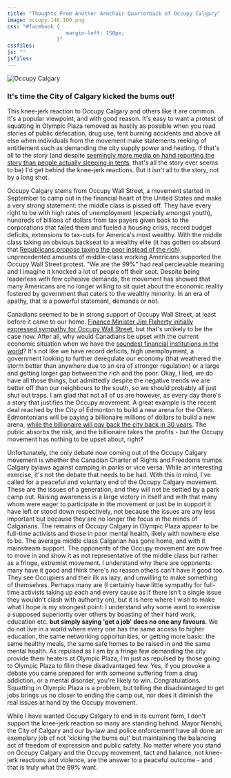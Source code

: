 ```yaml
---
title: "Thoughts From Another Armchair Quarterback of Occupy Calgary"
image: occupy.140.100.png
css: "#facebook {
                   margin-left: 150px;
                }"
cssfiles:
js: ""
jsfiles:
---
```

<div class="two quad"><img src="/file/post/20111116/occupy-calgary/occupy.png" alt="Occupy Calgary" />
<h3>It's time the City of Calgary kicked the bums out!</h3>
<p>This knee-jerk reaction to Occupy Calgary and others like it are common. It's a popular viewpoint, and with good reason. It's easy to want a protest of squatting in Olympic Plaza removed as hastily as possible when you read stories of public defecation, drug use, tent burning accidents and above all else when individuals from the movement make statements reeking of entitlement such as demanding the city supply power and heating. If that's all to the story (and despite <a href="http://blogs.calgaryherald.com/2011/11/08/the-results-are-in-the-answer-is-10/">seemingly more media on hand reporting the story than people actually sleeping in tents</a>, that's all the story ever seems to be) I'd get behind the knee-jerk reactions. But it isn't all to the story, not by a long shot.</p>
<p>Occupy Calgary stems from Occupy Wall Street, a movement started in September to camp out in the financial heart of the United States and make a very strong statement: the middle class is pissed off. They have every right to be with high rates of unemployment (especially amongst youth), hundreds of billions of dollars from tax payers given back to the corporations that failed them and fueled a housing crisis, record budget deficits, extensions to tax-cuts for America's most wealthy. With the middle class taking an obvious backseat to a wealthy elite (it has gotten so absurd that&nbsp;<a href="http://www.huffingtonpost.com/2011/10/30/tax-the-poor-conservative-plan-occupy-wall-street_n_1064685.html">Republicans propose taxing the poor instead of the rich</a>), unprecedented amounts of middle-class working Americans supported the Occupy Wall Street protest. "We are the 99%" had real percievable meaning and I imagine it knocked a lot of people off their seat. Despite being leaderless with few cohesive demands, the movement has showed that many Americans are no longer willing to sit quiet about the economic reality fostered by government that caters to the wealthy minority. In an era of apathy, that is a powerful statement, demands or not.</p>
<p>Canadians seemed to be in strong support of Occupy Wall Street, at least before it came to our home. <a href="http://www.vancouverobserver.com/world/canada/2011/10/13/finance-minister-sympathizes-occupywallst-protesters">Finance Minister Jim Flaherty initially expressed sympathy for Occupy Wall Street</a>, but that's unlikely to be the case now. After all, why would Canadians be upset with the current economic situation when we have the <a href="http://www.cba.ca/en/media-room/65-news-releases/536-good-news-for-all-canadians-world-economic-forum-again-ranks-canadas-banks-as-the-worlds-soundest-">soundest financial institutions in the world</a>? It's not like we have record deficits, high unemployment, a government looking to further deregulate our economy (that weathered the storm better than anywhere due to an era of stronger regulation) or a large and getting larger gap between the rich and the poor. Okay, I lied, we do have all those things, but admittedly despite the negative trends we are better off than our neighbours to the south, so we should probably all just shut out traps. I am glad that not all of us are however, as every day there's a story that justifies the Occupy movement. A great example is the recent deal reached by the City of Edmonton to build a new arena for the Oilers. Edmontonians will be paying a billionaire millions of dollars to build a new arena, <a href="http://daveberta.ca/2011/10/why-would-the-government-of-alberta-help-fund-the-proposed-katz-group-arena/">while the billionaire will pay back the city back in 30 years</a>. The public absorbs the risk, and the billionaire takes the profits - but the Occupy movement has nothing to be upset about, right?</p>
<p>Unfortunately, the only debate now coming out of the Occupy Calgary movement is whether the Canadian Charter of Rights and Freedoms trumps Calgary bylaws against camping in parks or vice versa. While an interesting exercise, it's not the debate that needs to be had. With this in mind, I've called for a peaceful and voluntary end of the Occupy Calgary movement. These are the issues of a generation, and they will not be settled by a park camp out. Raising awareness is a large victory in itself and with that many whom were eager to participate in the movement or just be in support it have left or stood down respectively, not because the issues are any less important but because they are no longer the focus in the minds of Calgarians. The remains of Occupy Calgary in Olympic Plaza appear to be full-time activists and those in poor mental health, likely with nowhere else to be. The average middle class Calgarian has gone home, and with it mainstream support. The opponents of the Occupy movement are now free to move in and show it as not representative of the middle class but rather as a fringe, extremist movement. I understand why there are opponents: many have it good and think there's no reason others can't have it good too. They see Occupiers and their ilk as lazy, and unwilling to make something of themselves. Perhaps many are (I certainly have little sympathy for full-time activists taking up each and every cause as if there isn't a single issue they wouldn't clash with authority on), but it is here where I wish to make what I hope is my strongest point: I understand why some want to exercise a supposed superiority over others by boasting of their hard work, education etc. <strong>but simply saying 'get a job' does no one any favours</strong>. We do not live in a world where every one has the same access to higher education, the same networking opportunities, or getting more basic: the same healthy meals, the same safe homes to be raised in and the same mental health. As repulsed as I am by a fringe few demanding the city provide them heaters at Olympic Plaza, I'm just as repulsed by those going to Olympic Plaza to film these disadvantaged few. Yes, if you provoke a debate you came prepared for with someone suffering from a drug addiction, or a mental disorder, you're likely to win. Congratulations. Squatting in Olympic Plaza is a problem, but telling the disadvantaged to get jobs brings us no closer to ending the camp out, nor does it diminish the real issues at hand by the Occupy movement.</p>
<p>While I have wanted Occupy Calgary to end in its current form, I don't support the knee-jerk reaction so many are standing behind. Mayor Nenshi, the City of Calgary and our by-law and police enforcement have all done an exemplary job of not 'kicking the bums out' but maintaining the balancing act of freedom of expression and public safety. No matter where you stand on Occupy Calgary and the Occupy movement, tact and balance, not knee-jerk reactions and violence, are the answer to a peaceful outcome - and that is truly what the 99% want.</p>
<p>&nbsp;</p>
</div>